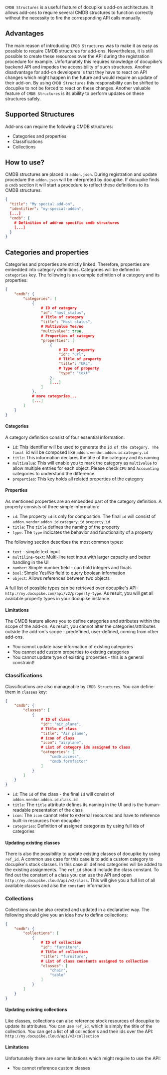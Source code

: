 `CMDB Structures` is a useful feature of docupike's add-on architecture. It allows add-ons to require several CMDB structures to function correctly
without the necessity to fire the corresponding API calls manually.

## Advantages

The main reason of introducing `CMDB Structures` was to make it as easy as possible to require CMDB structures for add-ons.
Nevertheless, it is still possible to create these resources over the API during the registration procedure for example.
Unfortunately this requires knowledge of docupike's backend API and impedes the accessibility of such structures.
Another disadvantage for add-on developers is that they have to react on API changes which might happen in the future and would require an update
of their add-on. By using `CMDB Structures` this responsibility can be shifted to docupike to not be forced to react on these changes.
Another valuable feature of `CMDB Structures` is its ability to perform updates on these structures safely.

## Supported Structures

Add-ons can require the following CMDB structures:

* Categories and properties
* Classifications
* Collections

## How to use?

CMDB structures are placed in `addon.json`. During registration and update procedure the `addon.json` will be interpreted by docupike.
If docupike finds a `cmdb` section it will start a procedure to reflect these definitions to its CMDB structures.

```json
{
  "title": "My special add-on",
  "identifier": "my-special-addon",
  [...]
  "cmdb": {
    # Definition of add-on specific cmdb structures
    [...]
  }
}
```

## Categories and properties

Categories and properties are strictly linked. Therefore, properties are embedded into category definitions.
Categories will be defined in `categories` key. The following is an example definition of a category and its properties:

```json
{
    "cmdb": {
        "categories": [
            {
                # ID of category
                "id": "host_status",
                # Title of category
                "title": "Host status",
                # Multivalue Yes/no
                "multivalue": true,
                # Properties of category
                "properties": [
                    {
                        # ID of property
                        "id": "url",
                        # Title of property
                        "title": "URL",
                        # Type of property
                        "type": "text"
                    },
                    [...]
                ]
            },
            # more categories...
            [...]
        ]
    }
}
```

#### Categories

A category definition consist of four essential information:

* `id`: This identifier will be used to generate the `id of the category. The final `id will be composed like `addon.vendor`.`addon.id`.`category.id`
* `title`: This information declares the title of the category and its naming
* `multivalue`: This will enable you to mark the category as `multivalue` to allow multiple entries for each object. Please check `CPU` and `Accounting` categories to understand the difference.
* `properties`: This key holds all related properties of the category

#### Properties

As mentioned properties are an embedded part of the category definition. A property consists of three simple information:

* `id`: The property `id` is only for composition. The final `id` will consist of `addon.vendor`.`addon.id`.`category.id`.`property.id`
* `title`: The `title` defines the naming of the property
* `type`: The `type` indicates the behavior and functionality of a property

The following section describes the most common types:

* `text` - simple text input
* `multiline-text`: Multi-line text input with larger capacity and better handling in the UI
* `number`: Simple number field - can hold integers and floats
* `bool`: Simple Yes/No field to query boolean information
* `object`: Allows references between two objects

A full list of possible types can be retrieved over docupike's API: `http://my.docupike.com/api/v2/property-type`.
As result, you will get all available property types in your docupike instance.

#### Limitations

The CMDB feature allows you to define categories and attributes within the scope of the add-on.
As result, you cannot alter the categories/attributes outside the add-on's scope - predefined, user-defined, coming from other add-ons.

* You cannot update base information of existing categories
* You cannot add custom properties to existing categories
* You cannot update type of existing properties - this is a general constraint!


### Classifications

Classifications are also manageable by `CMDB Structures`. You can define them in `classes` key:

```json
{
    "cmdb": {
        "classes": [
            {
                # ID of class
                "id": "air_plane",
                # Title of class
                "title": "Air plane",
                # Icon of class
                "icon": "airplane",
                # List of category ids assigned to class
                "categories": [
                    "cmdb.access",
                    "cmdb.formfactor"
                ]
            }
        ]
    }
}
```

* `id`: The `id` of the class - the final `id` will consist of `addon.vendor`.`addon.id`.`class.id`
* `title`: The `title` attribute defines its naming in the UI and is the human-readable presentation of the class
* `icon`: The `icon` cannot refer to external resources and have to reference built-in resources from docupike
* `categories`: Definition of assigned categories by using full ids of categories

#### Updating existing classes

There is also the possibility to update existing classes of docupike by using `ref_id`. A common use case for this case is to
add a custom category to docupike's stock classes. In this case all defined categories will be added to the existing assignments.
The `ref_id` should include the class constant. To find out the constant of a class you can use the API and open `http://my.docupike.cloud/api/v2/class`.
This will give you a full list of all available classes and also the `constant` information.

### Collections

Collections can be also created and updated in a declarative way. The following should give you an idea how to define collections:

```json
{
    "cmdb": {
        "collections": [
            {
                # ID of collection
                "id": "furniture",
                # Title of collection
                "title": "furniture",
                # List of class constants assigned to collection
                "classes": [
                    "chair",
                    "table"
                ]
            }
        ]
    }
}
```

#### Updating existing collections

Like classes, collections can also reference stock resources of docupike to update its attributes. You can use `ref_id`, which is simply the title
of the collection. You can get a list of all collection's and their ids over the API: `http://my.docupike.cloud/api/v2/collection`

#### Limitations

Unfortunately there are some limitations which might require to use the API:

* You cannot reference custom classes
